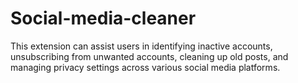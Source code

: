 # Social-media-cleaner
This extension can assist users in identifying inactive accounts, unsubscribing from unwanted accounts, cleaning up old posts, and managing privacy settings across various social media platforms.
